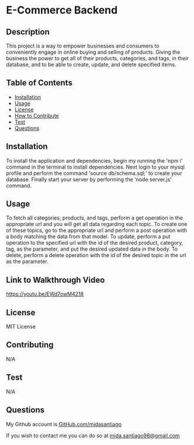 # E-Commerce Backend
    
## Description
    
This project is a way to empower businesses and consumers to conveniently engage in online buying and selling of products. Giving the business the power to get all of their products, categories, and tags, in their database, and to be able to create, update, and delete specified items.
    
## Table of Contents
    
- [Installation](#installation)
- [Usage](#usage)
- [License](#license)
- [How to Contribute](#contributing)
- [Test](#test)
- [Questions](#questions)
    
## Installation
    
To install the application and dependencies, begin my running the 'npm i' command in the terminal to install dependencies. Next login to your mysql profile and perform the command 'source db/schema.sql;' to create your database. Finally start your server by performing the 'node server.js' command.
    
## Usage
    
To fetch all categories, products, and tags, perform a get operation in the appropriate url and you will get all data regarding each topic. To create one of these topics, go to the appropriate url and perform a post operation with a body matching the data from that model. To update, perform a put operation to the specified url with the id of the desired product, category, tag, as the parameter, and put the desired updated data in the body. To delete, perform a delete operation with the id of the desired topic in the url as the parameter.

## Link to Walkthrough Video

https://youtu.be/EWd7owM4218
    
## License
    
MIT License
    
## Contributing
    
N/A
    
## Test
    
N/A
    
## Questions
    
My Github account is [GitHub.com/midasantiago](github.com/midasantiago)
    
If you wish to contact me you can do so at mida.santiago98@gmail.com